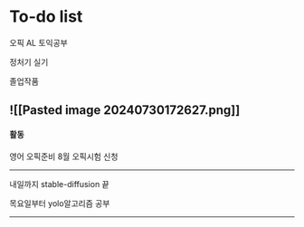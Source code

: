 # To-do list


오픽 AL
토익공부 

정처기 실기

졸업작품

![[Pasted image 20240730172627.png]]
----------------
#### 활동

영어 오픽준비 8월
오픽시험 신청

---

내일까지 stable-diffusion 끝

목요일부터 yolo알고리즘 공부

-----

